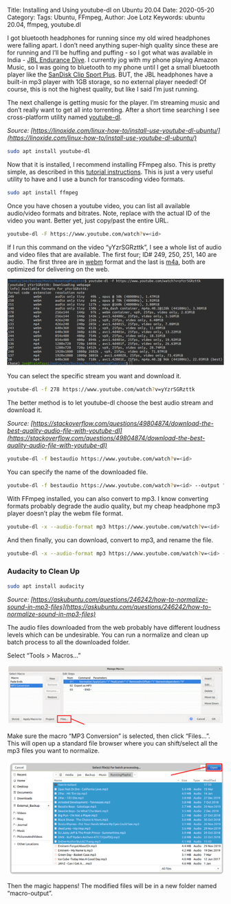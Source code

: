 Title: Installing and Using youtube-dl on Ubuntu 20.04
Date: 2020-05-20
Category: 
Tags: Ubuntu, FFmpeg,
Author: Joe Lotz
Keywords: ubuntu 20.04, ffmpeg, youtube.dl	

I got bluetooth headphones for running since my old wired headphones were falling apart. I don’t need anything super-high quality since these are for running and I’ll be huffing and puffing - so I got what was available in India - [JBL Endurance Dive](https://in.jbl.com/JBL+Endurance+DIVE.html). I currently jog with my phone playing Amazon Music, so I was going to bluetooth to my phone until I get a small bluetooth player like the [SanDisk Clip Sport Plus](https://www.amazon.com/SanDisk-SDMX28-016G-G46K-Sport-Player-Black/dp/B01LW2F237/r). BUT, the JBL headphones have a built-in mp3 player with 1GB storage, so no external player needed! Of course, this is not the highest quality, but like I said I’m just running.

The next challenge is getting music for the player. I’m streaming music and don’t really want to get all into torrenting. After a short time searching I see cross-platform utility named [youtube-dl](https://github.com/ytdl-org/youtube-dl/blob/master/README.md). 

*Source: [https://linoxide.com/linux-how-to/install-use-youtube-dl-ubuntu/](https://linoxide.com/linux-how-to/install-use-youtube-dl-ubuntu/)*

```bash
sudo apt install youtube-dl
```

Now that it is installed, I recommend installing FFmpeg also. This is pretty simple, as described in this [tutorial instructions](https://linuxconfig.org/ubuntu-20-04-ffmpeg-installation). This is just a very useful utility to have and I use a bunch for transcoding video formats.

```bash
sudo apt install ffmpeg
```

Once you have chosen a youtube video, you can list all available audio/video formats and bitrates. Note, replace <id> with the actual ID of the video you want. Better yet, just copy/past the entire URL.

```bash
youtube-dl -F https://www.youtube.com/watch?v=<id>
```

If I run this command on the video “yYzrSGRzttk”, I see a whole list of audio and video files that are available. The first four; ID# 249, 250, 251, 140 are audio. The first three are in [webm](https://en.wikipedia.org/wiki/WebM) format and the last is [m4a](https://en.wikipedia.org/wiki/MPEG-4_Part_14#.MP4_versus_.M4A), both are optimized for delivering on the web. 

![youtube-dl](/images/youtube-dl.png)

You can select the specific stream you want and download it.

```bash
youtube-dl -f 278 https://www.youtube.com/watch?v=yYzrSGRzttk
```

The better method is to let youtube-dl choose the best audio stream and download it. 

*Source: [https://stackoverflow.com/questions/49804874/download-the-best-quality-audio-file-with-youtube-dl](https://stackoverflow.com/questions/49804874/download-the-best-quality-audio-file-with-youtube-dl)*

```bash
youtube-dl -f bestaudio https://www.youtube.com/watch?v=<id>
```

You can specify the name of the downloaded file. 

```bash
youtube-dl -f bestaudio https://www.youtube.com/watch?v=<id> --output "outputName.%(ext)s"
```

With FFmpeg installed, you can also convert to mp3. I know converting formats probably degrade the audio quality, but my cheap headphone mp3 player doesn’t play the webm file format. 

```bash
youtube-dl -x --audio-format mp3 https://www.youtube.com/watch?v=<id>
```

And then finally, you can download, convert to mp3, and rename the file. 

```bash
youtube-dl -x --audio-format mp3 https://www.youtube.com/watch?v=<id> --output "outputName.%(ext)s"]
```

### Audacity to Clean Up

```bash
sudo apt install audacity
```

*Source: [https://askubuntu.com/questions/246242/how-to-normalize-sound-in-mp3-files](https://askubuntu.com/questions/246242/how-to-normalize-sound-in-mp3-files)*

The audio files downloaded from the web probably have different loudness levels which can be undesirable. You can run a normalize and clean up batch process to all the downloaded folder. 

Select “Tools > Macros…”

![youtube-dl](/images/audacity_macros.png)

Make sure the macro “MP3 Conversion” is selected, then click “Files…”. This will open up a standard file browser where you can shift/select all the mp3 files you want to normalize. 

![youtube-dl](/images/audacity_macros2.png)

Then the magic happens! The modified files will be in a new folder named “macro-output”.